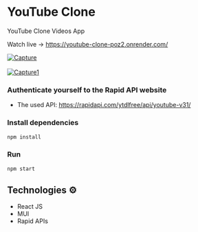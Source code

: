 # YouTube Clone

YouTube Clone Videos App

Watch live -> https://youtube-clone-poz2.onrender.com/

<a href="https://ibb.co/Tm3Ghfz"><img src="https://i.ibb.co/4PrLNqB/Capture.jpg" alt="Capture" border="0"></a>
<br/> <br/>
<a href="https://ibb.co/7QWF7k9"><img src="https://i.ibb.co/jzMF7Jp/Capture1.jpg" alt="Capture1" border="0"></a>

### Authenticate yourself to the Rapid API website
 
* The used API: https://rapidapi.com/ytdlfree/api/youtube-v31/ 

### Install dependencies

```bash 
npm install
``` 

### Run

```bash
npm start
``` 
## Technologies ⚙️

- React JS
- MUI
- Rapid APIs
